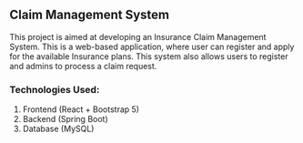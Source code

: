 ## Claim Management System

This project is aimed at developing an Insurance Claim Management System. This is a web-based application, where user can register and apply for the available Insurance plans. This system also allows users to register and admins to process a claim request.

### Technologies Used:
1. Frontend (React + Bootstrap 5)
2. Backend (Spring Boot)
3. Database (MySQL)
